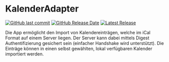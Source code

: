 # KalenderAdapter

[![GitHub last commit](https://img.shields.io/github/last-commit/firesoft-de/KalenderAdapter.svg)](https://github.com/firesoft-de/KalenderAdapter/commits/dev)
[![GitHub Release Date](https://img.shields.io/github/release-date/firesoft-de/KalenderAdapter.svg)](https://github.com/firesoft-de/KalenderAdapter/releases)
[![Latest Release](https://img.shields.io/github/release/firesoft-de/KalenderAdapter.svg)](https://github.com/firesoft-de/KalenderAdapter/releases)

Die App ermöglicht den Import von Kalendereinträgen, welche im iCal Format auf einem Server liegen. Der Server kann dabei mittels Digest Authentifizierung gesichert sein (einfacher Handshake wird unterstützt). Die Einträge können in einen selbst gewählten, lokal verfügbaren Kalender importiert werden.
